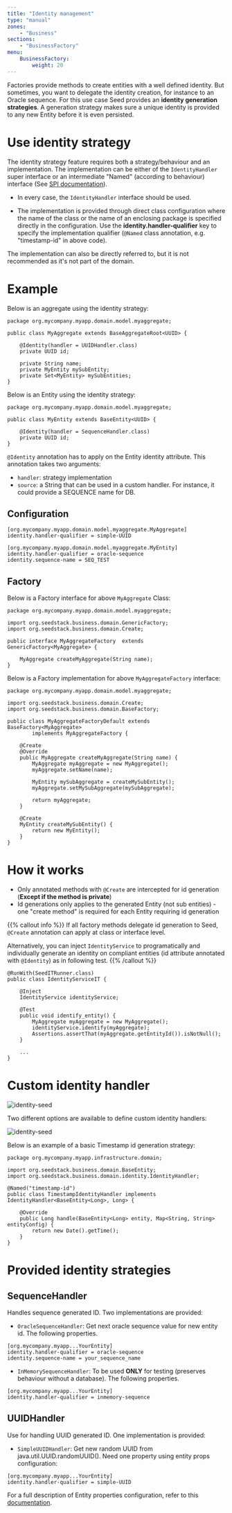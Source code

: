 ```yaml
---
title: "Identity management"
type: "manual"
zones:
    - "Business"
sections:
    - "BusinessFactory"
menu:
    BusinessFactory:
        weight: 20
---
```


Factories provide methods to create entities with a well defined identity. But sometimes, you want to delegate the identity
creation, for instance to an Oracle sequence. For this use case Seed provides an **identity generation strategies**. 
A generation strategy makes sure a unique identity is provided to any new Entity before it is even persisted.

# Use identity strategy

The identity strategy feature requires both a strategy/behaviour and an implementation. The implementation can be either of the 
`IdentityHandler` super interface or an intermediate "Named" (according to behaviour) interface (See 
[SPI documentation](#custom-identity-handler)).

* In every case, the `IdentityHandler` interface should be used.
  
* The implementation is provided through direct class configuration where the name of the class or the name of an
enclosing package is specified directly in the configuration. Use the **identity.handler-qualifier** key to 
specify the implementation qualifier (`@Named` class annotation, e.g. "timestamp-id" in above code).

The implementation can also be directly referred to, but it is not recommended as it's not part of the domain.

# Example

Below is an aggregate using the identity strategy: 

```
package org.mycompany.myapp.domain.model.myaggregate;

public class MyAggregate extends BaseAggregateRoot<UUID> {

    @Identity(handler = UUIDHandler.class)
    private UUID id;
	
    private String name;
    private MyEntity mySubEntity;
    private Set<MyEntity> mySubEntities;
}
```

Below is an Entity using the identity strategy:

```
package org.mycompany.myapp.domain.model.myaggregate;

public class MyEntity extends BaseEntity<UUID> {

    @Identity(handler = SequenceHandler.class)
    private UUID id;
}
```

`@Identity` annotation has to apply on the Entity identity attribute. This annotation takes two arguments:

- `handler`: strategy implementation
- `source`: a String that can be used in a custom handler. For instance, it could provide a SEQUENCE name for DB.

## Configuration
	
	[org.mycompany.myapp.domain.model.myaggregate.MyAggregate]
	identity.handler-qualifier = simple-UUID

	[org.mycompany.myapp.domain.model.myaggregate.MyEntity]
	identity.handler-qualifier = oracle-sequence
	identity.sequence-name = SEQ_TEST

## Factory

Below is a Factory interface for above `MyAggregate` Class:

```
package org.mycompany.myapp.domain.model.myaggregate;

import org.seedstack.business.domain.GenericFactory;
import org.seedstack.business.domain.Create;

public interface MyAggregateFactory  extends GenericFactory<MyAggregate> {
    
    MyAggregate createMyAggregate(String name);
}
```

Below is a Factory implementation for above `MyAggregateFactory` interface:

```
package org.mycompany.myapp.domain.model.myaggregate;

import org.seedstack.business.domain.Create;
import org.seedstack.business.domain.BaseFactory;

public class MyAggregateFactoryDefault extends BaseFactory<MyAggregate>
        implements MyAggregateFactory {

    @Create
    @Override
    public MyAggregate createMyAggregate(String name) {
        MyAggregate myAggregate = new MyAggregate();
        myAggregate.setName(name);

        MyEntity mySubAggregate = createMySubEntity();
        myAggregate.setMySubAggregate(mySubAggregate);

        return myAggregate;
    }

    @Create
    MyEntity createMySubEntity() {
        return new MyEntity();
    }
}
```

# How it works

- Only annotated methods with `@Create` are intercepted for id generation (**Except if the method is private**)
- Id generations only applies to the generated Entity (not sub entities) - one "create method" is required for each 
Entity requiring id generation

{{% callout info %}}
If all factory methods delegate id generation to Seed, `@Create` annotation can apply at class or interface level.

Alternatively, you can inject `IdentityService` to programatically and individually generate an identity on compliant 
entities (id attribute annotated with `@Identity`) as in following test.
{{% /callout %}} 

```
@RunWith(SeedITRunner.class)
public class IdentityServiceIT {

    @Inject
    IdentityService identityService;
	
    @Test
    public void identify_entity() {
        MyAggregate myAggregate = new MyAggregate();
        identityService.identify(myAggregate);
        Assertions.assertThat(myAggregate.getEntityId()).isNotNull();
    }

    ...
}
```

# Custom identity handler

![identity-seed](img/manage-entity-spi.svg)

Two different options are available to define custom identity handlers:

![identity-seed](img/manage-entity-usage.png)

Below is an example of a basic Timestamp id generation strategy:

```
package org.mycompany.myapp.infrastructure.domain;

import org.seedstack.business.domain.BaseEntity;
import org.seedstack.business.domain.identity.IdentityHandler;

@Named("timestamp-id")
public class TimestampIdentityHandler implements IdentityHandler<BaseEntity<Long>, Long> {

    @Override
    public Long handle(BaseEntity<Long> entity, Map<String, String> entityConfig) {
        return new Date().getTime();
    }
}
```

# Provided identity strategies

## SequenceHandler

Handles sequence generated ID. Two implementations are provided:

* `OracleSequenceHandler`: Get next oracle sequence value for new entity id. The following properties.

```
[org.mycompany.myapp...YourEntity]
identity.handler-qualifier = oracle-sequence
identity.sequence-name = your_sequence_name
```

* `InMemorySequenceHandler`: To be used **ONLY** for testing (preserves behaviour without a database). The following 
properties.

```
[org.mycompany.myapp...YourEntity]
identity.handler-qualifier = inmemory-sequence
```

## UUIDHandler

Use for handling UUID generated ID. One implementation is provided:

* `SimpleUUIDHandler`: Get new random UUID from java.util.UUID.randomUUID(). Need one property using entity props 
configuration:

```
[org.mycompany.myapp...YourEntity]
identity.handler-qualifier = simple-UUID 
```

For a full description of Entity properties configuration, refer to this 
[documentation](#!/business-doc/hands-on-domain/entity#configuration-spi).
